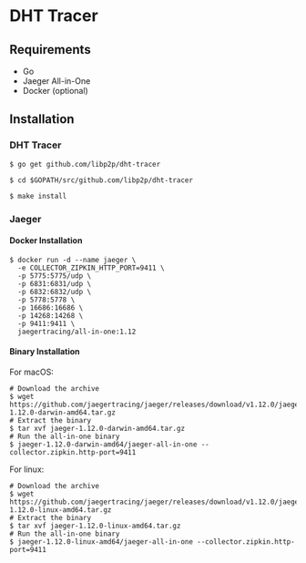 # DHT Tracer

## Requirements

 - Go
 - Jaeger All-in-One
 - Docker (optional)

## Installation

### DHT Tracer

```
$ go get github.com/libp2p/dht-tracer

$ cd $GOPATH/src/github.com/libp2p/dht-tracer

$ make install
```

### Jaeger

#### Docker Installation

```
$ docker run -d --name jaeger \
  -e COLLECTOR_ZIPKIN_HTTP_PORT=9411 \
  -p 5775:5775/udp \
  -p 6831:6831/udp \
  -p 6832:6832/udp \
  -p 5778:5778 \
  -p 16686:16686 \
  -p 14268:14268 \
  -p 9411:9411 \
  jaegertracing/all-in-one:1.12
```

#### Binary Installation

For macOS:
```
# Download the archive
$ wget https://github.com/jaegertracing/jaeger/releases/download/v1.12.0/jaeger-1.12.0-darwin-amd64.tar.gz
# Extract the binary
$ tar xvf jaeger-1.12.0-darwin-amd64.tar.gz
# Run the all-in-one binary
$ jaeger-1.12.0-darwin-amd64/jaeger-all-in-one --collector.zipkin.http-port=9411
```

For linux:
```
# Download the archive
$ wget https://github.com/jaegertracing/jaeger/releases/download/v1.12.0/jaeger-1.12.0-linux-amd64.tar.gz
# Extract the binary
$ tar xvf jaeger-1.12.0-linux-amd64.tar.gz
# Run the all-in-one binary
$ jaeger-1.12.0-linux-amd64/jaeger-all-in-one --collector.zipkin.http-port=9411
```
